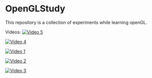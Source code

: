 # OpenGLStudy
This repository is a collection of experiments while learning openGL.

Videos:
[![Video 5](https://i.imgur.com/UdfzZv3.png)](https://www.youtube.com/watch?v=NLA07dXQc9Y&feature=youtu.be)

[![Video 4](https://i.imgur.com/Do3uVzd.png)](https://streamable.com/sp58w)

[![Video 1](https://i.imgur.com/3YTtKpq.png)](https://streamable.com/h47mp)

[![Video 2](https://i.imgur.com/kKemRzX.png)](https://streamable.com/xaxff)

[![Video 3](https://i.imgur.com/3OjUIfk.png)](https://streamable.com/m9hro)
